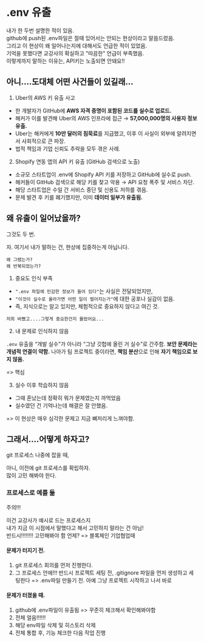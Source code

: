 # .env 유출

내가 한 두번 설명한 적이 있음.  
github에 push된 .env파일은 절때 있어서는 안되는 현상이라고 말씀드렸음.  
그리고 이 현상이 왜 일어나는지에 대해서도 언급한 적이 있었음.  
기억을 못했다면 교강사의 확실하고 "따끔한" 언급이 부족했음.  
이렇게까지 말하는 이유는, API키는 노출되면 안돼요!!

## 아니....도대체 어떤 사건들이 있길래...

1. Uber의 AWS 키 유출 사고

- 한 개발자가 GitHub에 **AWS 자격 증명이 포함된 코드를 실수로 업로드.**
- 해커가 이를 발견해 Uber의 AWS 인프라에 접근 → **57,000,000명의 사용자 정보 유출.**
- Uber는 해커에게 **10만 달러의 침묵료**를 지급했고, 이후 이 사실이 외부에 알려지면서 사회적으로 큰 파장.
- 법적 책임과 기업 신뢰도 추락을 모두 겪은 사례.

2. Shopify 연동 앱의 API 키 유출 (GitHub 검색으로 노출)

- 소규모 스타트업이 .env에 Shopify API 키를 저장하고 GitHub에 실수로 push.
- 해커들이 GitHub 검색으로 해당 키를 찾고 악용 → API 요청 폭주 및 서비스 차단.
- 해당 스타트업은 수일 간 서비스 중단 및 신용도 저하를 겪음.
- 문제 발견 후 키를 폐기했지만, 이미 **데이터 일부가 유출됨.**

## 왜 유출이 일어났을까?

그것도 두 번.

자. 여기서 내가 말하는 건, 현상에 집중하는게 아닙니다.

`왜 그랬는가?`  
`왜 반복되었는가?`

1. 중요도 인식 부족

- `".env 파일에 민감한 정보가 들어 있다"`는 사실은 전달되었지만,
- `"이것이 실수로 올라가면 어떤 일이 벌어지는가"`에 대한 공포나 실감이 없음.
- 즉, 지식으로는 알고 있지만, 체험적으로 중요하지 않다고 여긴 것.

`저희 바빴고....그렇게 중요한건지 몰랐어요...`

2. 내 문제로 인식하지 않음

`.env` 유출을 “개발 실수”가 아니라 “그냥 깃헙에 올린 거 실수”로 간주함.
**보안 문제라는 개념적 연결이 약함.**
나아가 팀 프로젝트 중이라면, **책임 분산**으로 인해 **자기 책임으로 보지 않음.**

=> 핵심

3. 실수 이후 학습하지 않음

- 그때 혼났는데 정확히 뭐가 문제였는지 까먹었음
- 실수였던 건 기억나는데 해결은 잘 안했음.

=> 이 현상은 매우 심각한 문제고 지금 뼈저리게 느껴야함.

## 그래서....어떻게 하자고?

git 프로세스 나중에 잡을 때,

아니, 이전에 git 프로세스를 확립하자.  
많이 고민 해봐야 한다.

### 프로세스로 예를 듦

주의!!!

이건 교강사가 예시로 드는 프로세스지  
내가 지금 이 시점에서 말했다고 해서 고민하지 말라는 건 아님!  
반드시!!!!!!!! 고민해봐야 함 언제? => 블록체인 기업협업때

#### 문제가 터지기 전.

1. git 프로세스 회의를 먼저 진행한다.
2. 그 프로세스 안에!!! 반드시 프로젝트 세팅 전, .gitignore 파일을 먼저 생성하고 세팅한다
   => .env파일 만들기 전. 아예 그냥 프로젝트 시작하고 나서 바로

#### 문제가 터졌을 때.

1. github에 .env파일이 유출됨
   => 꾸준히 체크해서 확인해봐야함
2. 전체 얼음!!!!!!
3. 해당 env파일 삭제 및 히스토리 삭제
4. 전체 통합 후, 기능 체크한 다음 작업 진행
